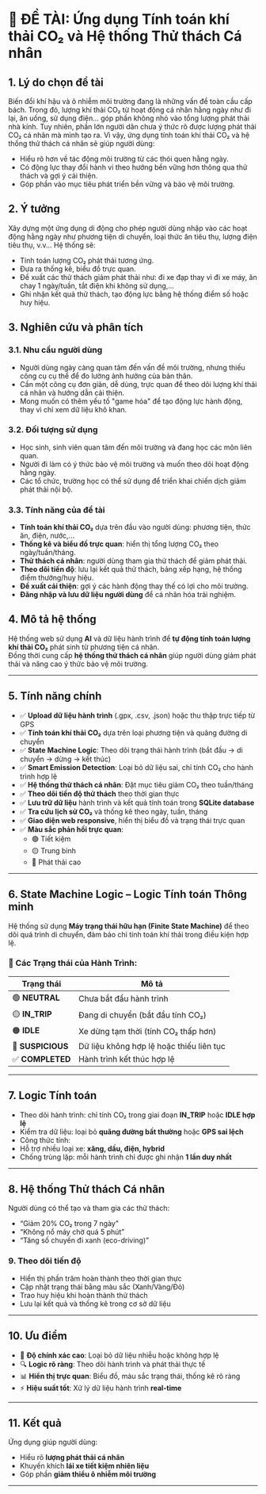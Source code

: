 
# 🌱 ĐỀ TÀI: Ứng dụng Tính toán khí thải CO₂ và Hệ thống Thử thách Cá nhân

## 1. Lý do chọn đề tài

Biến đổi khí hậu và ô nhiễm môi trường đang là những vấn đề toàn cầu cấp bách. Trong đó, lượng khí thải CO₂ từ hoạt động cá nhân hằng ngày như đi lại, ăn uống, sử dụng điện... góp phần không nhỏ vào tổng lượng phát thải nhà kính. Tuy nhiên, phần lớn người dân chưa ý thức rõ được lượng phát thải CO₂ cá nhân mà mình tạo ra. Vì vậy, ứng dụng tính toán khí thải CO₂ và hệ thống thử thách cá nhân sẽ giúp người dùng:

- Hiểu rõ hơn về tác động môi trường từ các thói quen hằng ngày.
- Có động lực thay đổi hành vi theo hướng bền vững hơn thông qua thử thách và gợi ý cải thiện.
- Góp phần vào mục tiêu phát triển bền vững và bảo vệ môi trường.

## 2. Ý tưởng

Xây dựng một ứng dụng di động cho phép người dùng nhập vào các hoạt động hằng ngày như phương tiện di chuyển, loại thức ăn tiêu thụ, lượng điện tiêu thụ, v.v... Hệ thống sẽ:

- Tính toán lượng CO₂ phát thải tương ứng.
- Đưa ra thống kê, biểu đồ trực quan.
- Đề xuất các thử thách giảm phát thải như: đi xe đạp thay vì đi xe máy, ăn chay 1 ngày/tuần, tắt điện khi không sử dụng,...
- Ghi nhận kết quả thử thách, tạo động lực bằng hệ thống điểm số hoặc huy hiệu.

## 3. Nghiên cứu và phân tích

### 3.1. Nhu cầu người dùng

- Người dùng ngày càng quan tâm đến vấn đề môi trường, nhưng thiếu công cụ cụ thể để đo lường ảnh hưởng của bản thân.
- Cần một công cụ đơn giản, dễ dùng, trực quan để theo dõi lượng khí thải cá nhân và hướng dẫn cải thiện.
- Mong muốn có thêm yếu tố "game hóa" để tạo động lực hành động, thay vì chỉ xem dữ liệu khô khan.

### 3.2. Đối tượng sử dụng

- Học sinh, sinh viên quan tâm đến môi trường và đang học các môn liên quan.
- Người đi làm có ý thức bảo vệ môi trường và muốn theo dõi hoạt động hằng ngày.
- Các tổ chức, trường học có thể sử dụng để triển khai chiến dịch giảm phát thải nội bộ.

### 3.3. Tính năng của đề tài

- **Tính toán khí thải CO₂** dựa trên đầu vào người dùng: phương tiện, thức ăn, điện, nước,...
- **Thống kê và biểu đồ trực quan**: hiển thị tổng lượng CO₂ theo ngày/tuần/tháng.
- **Thử thách cá nhân**: người dùng tham gia thử thách để giảm phát thải.
- **Theo dõi tiến độ**: lưu lại kết quả thử thách, bảng xếp hạng, hệ thống điểm thưởng/huy hiệu.
- **Đề xuất cải thiện**: gợi ý các hành động thay thế có lợi cho môi trường.
- **Đăng nhập và lưu dữ liệu người dùng** để cá nhân hóa trải nghiệm.


## 4. Mô tả hệ thống
Hệ thống web sử dụng **AI** và dữ liệu hành trình để **tự động tính toán lượng khí thải CO₂** phát sinh từ phương tiện cá nhân.  
Đồng thời cung cấp **hệ thống thử thách cá nhân** giúp người dùng giảm phát thải và nâng cao ý thức bảo vệ môi trường.

---

## 5. Tính năng chính
- ✅ **Upload dữ liệu hành trình** (.gpx, .csv, .json) hoặc thu thập trực tiếp từ GPS  
- ✅ **Tính toán khí thải CO₂** dựa trên loại phương tiện và quãng đường di chuyển  
- ✅ **State Machine Logic**: Theo dõi trạng thái hành trình (bắt đầu → di chuyển → dừng → kết thúc)  
- ✅ **Smart Emission Detection**: Loại bỏ dữ liệu sai, chỉ tính CO₂ cho hành trình hợp lệ  
- ✅ **Hệ thống thử thách cá nhân**: Đặt mục tiêu giảm CO₂ theo tuần/tháng  
- ✅ **Theo dõi tiến độ thử thách** theo thời gian thực  
- ✅ **Lưu trữ dữ liệu** hành trình và kết quả tính toán trong **SQLite database**  
- ✅ **Tra cứu lịch sử CO₂** và thống kê theo ngày, tuần, tháng  
- ✅ **Giao diện web responsive**, hiển thị biểu đồ và trạng thái trực quan  
- ✅ **Màu sắc phản hồi trực quan**:
  - 🟢 Tiết kiệm
  - 🟡 Trung bình
  - 🔴 Phát thải cao  

---

## 6. State Machine Logic – Logic Tính toán Thông minh
Hệ thống sử dụng **Máy trạng thái hữu hạn (Finite State Machine)** để theo dõi quá trình di chuyển, đảm bảo chỉ tính toán khí thải trong điều kiện hợp lệ.

### 🧠 Các Trạng thái của Hành Trình:
| Trạng thái | Mô tả |
|-------------|-------|
| 🟢 **NEUTRAL** | Chưa bắt đầu hành trình |
| 🟡 **IN_TRIP** | Đang di chuyển (bắt đầu tính CO₂) |
| 🟠 **IDLE** | Xe dừng tạm thời (tính CO₂ thấp hơn) |
| 🔴 **SUSPICIOUS** | Dữ liệu không hợp lệ hoặc thiếu liên tục |
| ✅ **COMPLETED** | Hành trình kết thúc hợp lệ |

---

## 7. Logic Tính toán
- Theo dõi hành trình: chỉ tính CO₂ trong giai đoạn **IN_TRIP** hoặc **IDLE hợp lệ**  
- Kiểm tra dữ liệu: loại bỏ **quãng đường bất thường** hoặc **GPS sai lệch**  
- Công thức tính:
- Hỗ trợ nhiều loại xe: **xăng, dầu, điện, hybrid**  
- Chống trùng lặp: mỗi hành trình chỉ được ghi nhận **1 lần duy nhất**  

---

## 8. Hệ thống Thử thách Cá nhân
Người dùng có thể tạo và tham gia các thử thách:
- “Giảm 20% CO₂ trong 7 ngày”
- “Không nổ máy chờ quá 5 phút”
- “Tăng số chuyến đi xanh (eco-driving)”

### 9. Theo dõi tiến độ
- Hiển thị phần trăm hoàn thành theo thời gian thực  
- Cập nhật trạng thái bằng màu sắc (Xanh/Vàng/Đỏ)  
- Trao huy hiệu khi hoàn thành thử thách  
- Lưu lại kết quả và thống kê trong cơ sở dữ liệu  

---

## 10. Ưu điểm
- 🎯 **Độ chính xác cao**: Loại bỏ dữ liệu nhiễu hoặc không hợp lệ  
- 🔍 **Logic rõ ràng**: Theo dõi hành trình và phát thải thực tế  
- 📊 **Hiển thị trực quan**: Biểu đồ, màu sắc trạng thái, thống kê rõ ràng  
- ⚡ **Hiệu suất tốt**: Xử lý dữ liệu hành trình **real-time**

---

## 11. Kết quả
Ứng dụng giúp người dùng:
- Hiểu rõ **lượng phát thải cá nhân**
- Khuyến khích **lái xe tiết kiệm nhiên liệu**
- Góp phần **giảm thiểu ô nhiễm môi trường**

---

